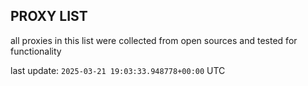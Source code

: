 ## PROXY LIST

all proxies in this list were collected from open sources and tested for functionality

last update: `2025-03-21 19:03:33.948778+00:00` UTC